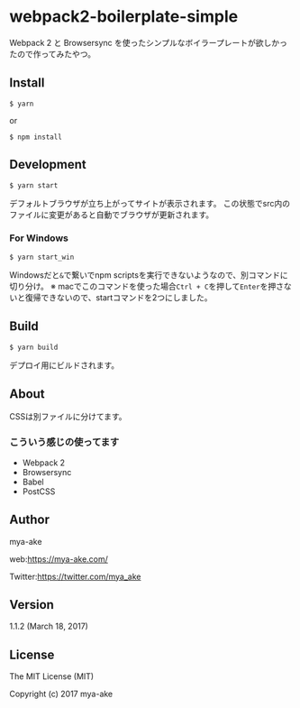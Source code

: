 # webpack2-boilerplate-simple

Webpack 2 と Browsersync を使ったシンプルなボイラープレートが欲しかったので作ってみたやつ。

## Install

    $ yarn

or

    $ npm install

## Development

    $ yarn start

デフォルトブラウザが立ち上がってサイトが表示されます。
この状態でsrc内のファイルに変更があると自動でブラウザが更新されます。

### For Windows

    $ yarn start_win

Windowsだと`&`で繋いでnpm scriptsを実行できないようなので、別コマンドに切り分け。
※ macでこのコマンドを使った場合`Ctrl + C`を押して`Enter`を押さないと復帰できないので、startコマンドを2つにしました。


## Build

    $ yarn build

デプロイ用にビルドされます。

## About

CSSは別ファイルに分けてます。

### こういう感じの使ってます

* Webpack 2
* Browsersync
* Babel
* PostCSS


## Author
mya-ake

web:https://mya-ake.com/

Twitter:https://twitter.com/mya_ake

## Version

1.1.2 (March 18, 2017)

## License
The MIT License (MIT)

Copyright (c) 2017 mya-ake

